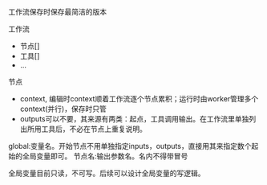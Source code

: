 工作流保存时保存最简洁的版本

工作流
- 节点[]
- 工具[]
- ...

节点
- context, 编辑时context顺着工作流逐个节点累积；运行时由worker管理多个context(并行)，保存时只管
- outputs可以不要，其来源有两类：起点，工具调用输出。在工作流里单独列出所用工具后，不必在节点上重复说明。

global:变量名。开始节点不用单独指定inputs，outputs，直接用其来指定数个起始的全局变量即可。
节点名:输出参数名。名内不得带冒号

全局变量目前只读，不可写。后续可以设计全局变量的写逻辑。


